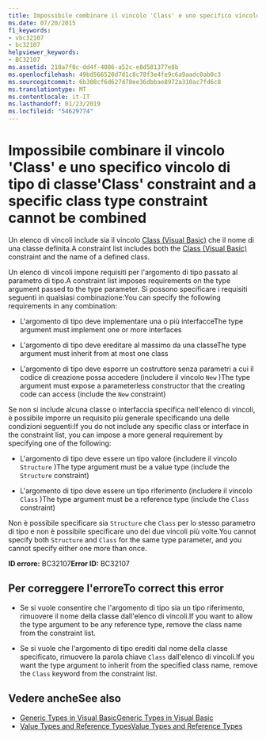 ```yaml
---
title: Impossibile combinare il vincolo 'Class' e uno specifico vincolo di tipo di classe
ms.date: 07/20/2015
f1_keywords:
- vbc32107
- bc32107
helpviewer_keywords:
- BC32107
ms.assetid: 218a7f0c-dd4f-4086-a52c-e8d581377e8b
ms.openlocfilehash: 49bd566520d7d1c8c78f3e4fe9c6a9aadc0ab0c3
ms.sourcegitcommit: 6b308cf6d627d78ee36dbbae8972a310ac7fd6c8
ms.translationtype: MT
ms.contentlocale: it-IT
ms.lasthandoff: 01/23/2019
ms.locfileid: "54629774"
---
```

# <a name="class-constraint-and-a-specific-class-type-constraint-cannot-be-combined"></a><span data-ttu-id="d35b0-102">Impossibile combinare il vincolo 'Class' e uno specifico vincolo di tipo di classe</span><span class="sxs-lookup"><span data-stu-id="d35b0-102">'Class' constraint and a specific class type constraint cannot be combined</span></span>
<span data-ttu-id="d35b0-103">Un elenco di vincoli include sia il vincolo [Class (Visual Basic)](../../visual-basic/language-reference/statements/class-statement.md) che il nome di una classe definita.</span><span class="sxs-lookup"><span data-stu-id="d35b0-103">A constraint list includes both the [Class (Visual Basic)](../../visual-basic/language-reference/statements/class-statement.md) constraint and the name of a defined class.</span></span>  
  
 <span data-ttu-id="d35b0-104">Un elenco di vincoli impone requisiti per l'argomento di tipo passato al parametro di tipo.</span><span class="sxs-lookup"><span data-stu-id="d35b0-104">A constraint list imposes requirements on the type argument passed to the type parameter.</span></span> <span data-ttu-id="d35b0-105">Si possono specificare i requisiti seguenti in qualsiasi combinazione:</span><span class="sxs-lookup"><span data-stu-id="d35b0-105">You can specify the following requirements in any combination:</span></span>  
  
-   <span data-ttu-id="d35b0-106">L'argomento di tipo deve implementare una o più interfacce</span><span class="sxs-lookup"><span data-stu-id="d35b0-106">The type argument must implement one or more interfaces</span></span>  
  
-   <span data-ttu-id="d35b0-107">L'argomento di tipo deve ereditare al massimo da una classe</span><span class="sxs-lookup"><span data-stu-id="d35b0-107">The type argument must inherit from at most one class</span></span>  
  
-   <span data-ttu-id="d35b0-108">L'argomento di tipo deve esporre un costruttore senza parametri a cui il codice di creazione possa accedere (includere il vincolo `New` )</span><span class="sxs-lookup"><span data-stu-id="d35b0-108">The type argument must expose a parameterless constructor that the creating code can access (include the `New` constraint)</span></span>  
  
 <span data-ttu-id="d35b0-109">Se non si include alcuna classe o interfaccia specifica nell'elenco di vincoli, è possibile imporre un requisito più generale specificando una delle condizioni seguenti:</span><span class="sxs-lookup"><span data-stu-id="d35b0-109">If you do not include any specific class or interface in the constraint list, you can impose a more general requirement by specifying one of the following:</span></span>  
  
-   <span data-ttu-id="d35b0-110">L'argomento di tipo deve essere un tipo valore (includere il vincolo `Structure` )</span><span class="sxs-lookup"><span data-stu-id="d35b0-110">The type argument must be a value type (include the `Structure` constraint)</span></span>  
  
-   <span data-ttu-id="d35b0-111">L'argomento di tipo deve essere un tipo riferimento (includere il vincolo `Class` )</span><span class="sxs-lookup"><span data-stu-id="d35b0-111">The type argument must be a reference type (include the `Class` constraint)</span></span>  
  
 <span data-ttu-id="d35b0-112">Non è possibile specificare sia `Structure` che `Class` per lo stesso parametro di tipo e non è possibile specificare uno dei due vincoli più volte.</span><span class="sxs-lookup"><span data-stu-id="d35b0-112">You cannot specify both `Structure` and `Class` for the same type parameter, and you cannot specify either one more than once.</span></span>  
  
 <span data-ttu-id="d35b0-113">**ID errore:** BC32107</span><span class="sxs-lookup"><span data-stu-id="d35b0-113">**Error ID:** BC32107</span></span>  
  
## <a name="to-correct-this-error"></a><span data-ttu-id="d35b0-114">Per correggere l'errore</span><span class="sxs-lookup"><span data-stu-id="d35b0-114">To correct this error</span></span>  
  
-   <span data-ttu-id="d35b0-115">Se si vuole consentire che l'argomento di tipo sia un tipo riferimento, rimuovere il nome della classe dall'elenco di vincoli.</span><span class="sxs-lookup"><span data-stu-id="d35b0-115">If you want to allow the type argument to be any reference type, remove the class name from the constraint list.</span></span>  
  
-   <span data-ttu-id="d35b0-116">Se si vuole che l'argomento di tipo erediti dal nome della classe specificato, rimuovere la parola chiave `Class` dall'elenco di vincoli.</span><span class="sxs-lookup"><span data-stu-id="d35b0-116">If you want the type argument to inherit from the specified class name, remove the `Class` keyword from the constraint list.</span></span>  
  
## <a name="see-also"></a><span data-ttu-id="d35b0-117">Vedere anche</span><span class="sxs-lookup"><span data-stu-id="d35b0-117">See also</span></span>

- [<span data-ttu-id="d35b0-118">Generic Types in Visual Basic</span><span class="sxs-lookup"><span data-stu-id="d35b0-118">Generic Types in Visual Basic</span></span>](../../visual-basic/programming-guide/language-features/data-types/generic-types.md)
- [<span data-ttu-id="d35b0-119">Value Types and Reference Types</span><span class="sxs-lookup"><span data-stu-id="d35b0-119">Value Types and Reference Types</span></span>](../../visual-basic/programming-guide/language-features/data-types/value-types-and-reference-types.md)
